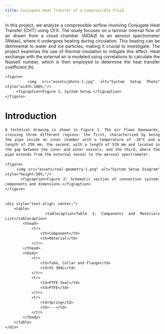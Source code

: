 ```yaml
---
title: Conjugate Heat Transfer of a Compressible Fluid
---
```


<div style="text-align: justify;">    
    In this project, we analyze a compressible airflow involving Conjugate Heat Transfer (CHT) using CFX. The study focuses on a laminar internal flow of air drawn from a cloud chamber (AIDAd) to an aerosol spectrometer (Welas), where it undergoes heating during circulation. This heating can be detrimental to water and ice particles, making it crucial to investigate. The project examines the use of thermal insulation to mitigate this effect. Heat exchange with the external air is modeled using correlations to calculate the Nusselt number, which is then employed to determine the heat transfer coefficient (h).

    <figure>
        <img src="assets/photo-1.jpg" alt="System Setup Photo" style="width:100%;"/>
         <figcaption>Figure 1: System Setup.</figcaption>
    </figure>
    
</div>

<div style="text-align: justify;">
    <h1>Introduction</h1>

    A technical drawing is shown in Figure 1. The air flows downwards, crossing three different regions: the first, characterized by being the pipe inside an inner chamber with a temperature of -20°C and a length of 250 mm; the second, with a length of 570 mm and located in the gap between the inner and outer vessels; and the third, where the pipe extends from the external vessel to the aerosol spectrometer.
    
    <figure>
        <img src="assets/real-geometry-1.png" alt="System Setup Diagram" style="height:50%;"/>
         <figcaption>Figure 2: Schematic section of connection system: components and dimensions.</figcaption>
    </figure>
    

    <div style="text-align: center;">
        <table>
            <tablecaption>Table 1: Components and Materials List</tablecaption>
            <thead>
                <tr>
                    <th>Component</th>
                    <th>Material</th>
                </tr>
            </thead>
            <tbody>
                <tr>
                    <td>Tube, Collar and Flange</td>
                    <td>SS 304L</td>
                </tr>
                <tr>
                    <td>PTFE Seal</td>
                    <td>PTFE</td>
                </tr>
                <tr>
                    <td>Spring</td>
                    <td>---</td>
                </tr>
            </tbody>
        </table>
    </div>


</div>


